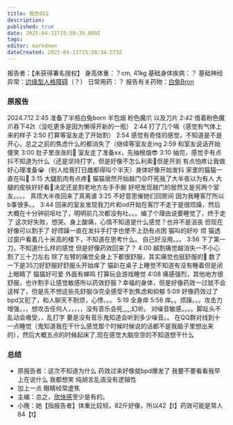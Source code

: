 ```yaml
---
title: 报告052
description: 
published: true
date: 2025-04-11T15:58:39.009Z
tags: 
editor: markdown
dateCreated: 2025-04-11T15:58:34.573Z
---
```


报告者：【未获得署名授权】
身高体重：？cm, 41kg
基础身体疾病：？
基础神经异常：[边缘型人格障碍](/BPD/)（？）
日常用药：？
报告有关药物：[白兔Bron](/%E7%99%BD%E5%85%94Bron/)

### 原报告
2024.7.12
2:45 准备了半瓶白兔born 半包烟 粉色魔爪 以及刀片
2:42 借着粉色魔爪吞下42t（没吃更多是因为懒得开新的一瓶）
2:44 打了几个嗝（感觉有气体上来的样子
2:50 打算等室友走了开始割）
2:54 感觉有奇怪的感觉，不知道是不是开心，总之之前的焦虑什么的都消失了（继续等室友走ing
2:59 和室友说话开始傻笑
3:00 肚子里涨涨的🥺 室友走了准备xx，先抽根烟😎
3:10 抽完，感觉手有点抖不知道为什么（还是坚持打字，但是好像不怎么利索🤔但是开🈹 有点怕疼让我做好心理准备😭（别人给我打日雌都得叫个半天）身体好像开始发抖 家里的猫猫一直在叫🥲
3:15 大腿肌肉有点疼🤔 猫猫居然开始敲门😡吓死我了大半夜以为有人 大腿的皮肤好好看🥺决定还是割老地方左手手腕 好吧发现敲门的居然又是另两个室友。。。。 真烦大半夜回来了真离谱
3:25 不好意思催她们回房间 因为我睡客厅所以b事很多。。 
3:44 回来的室友发现我刀片和od开始在客厅不走于是很烦躁，然后大概在十分钟前呕吐了，明明前几次都没有吐。。。编了个理由说要睡觉了，终于走了
这次好失败，想哭。身上酸痛，心情不知道是什么感觉？也并不是沮丧 但现在好像可以割手了 好烦躁一直在发抖手打字也使不上劲有点困
猫叫的好吵 烦 猫透过窗户看着几十米高的楼下，不知道在思考什么。 自己好没用。。。
3:56 下了第一刀，不知道什么样的感觉 但是好像药效回来了？
4:00 越割痛觉越消失一不小心割了三十刀左右 除了左臂的痛觉全身上下都很舒服，其实痛觉也挺舒服的🥺 数了一下是35刀好舒服好舒服头开始痒了
猫趴在桌子上睡觉不知道有没有睡着但是闭上眼睛了 猫猫好可爱 外面有蝉鸣 打算玩会游戏睡觉
4:08 痛感强烈，其他地方很舒服，也许割手让感觉敏感所以药效舒服？幸福的身体，但是好像药效一过就不会这样了，但是先不想这些先舒服😘完全感受不到焦虑和抑郁
5:09 好像药效过了bpd又犯了，和人聊天不耐烦，心悸。。。
5:19 全身痒
5:56 痒。。烦躁。。。攻击力增强，，，想攻击任何人，，，，，没有音乐会死,,,,,幻听。 对噪音敏感。。。。脚趾头不乱动会难受，，乱打字 要是没有音乐鬼知道会听到多少噪音。。
在QQ群对线到十一点睡觉（鬼知道我在干什么感觉那个时候时候说的话都不是我脑子里想出来的），然后大概五点的时候起床了,现在感觉大脑空空的不知道想干什么

### 总结
- 原报告者：这次不知道为什么 药效过来好像就bpd爆发了 我要不要看看我早上在说什么 我都想笑 纯胡言乱语没有逻辑性
- 加上一点 眼睛经常虚焦
- 主编：总之，[欣快感](/%E7%99%BD%E5%85%94Bron/#%E7%BB%BC%E5%90%88)至少是有的。
- 小晚：她【指报告者】体重比较轻，82斤好像，所以42【t】药效可能是常人84【t】

